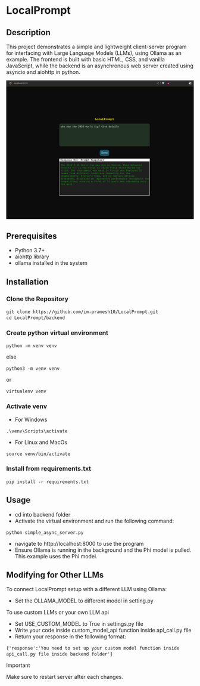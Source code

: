 # LocalPrompt

## Description

This project demonstrates a simple and lightweight client-server program for interfacing with Large Language Models (LLMs), using Ollama as an example. The frontend is built with basic HTML, CSS, and vanilla JavaScript, while the backend is an asynchronous web server created using asyncio and aiohttp in python.

![LocalPrompt Screenshot](readme-images/image.png)

## Prerequisites

- Python 3.7+
- aiohttp library
- ollama installed in the system

## Installation

### Clone the Repository

```
git clone https://github.com/im-pramesh10/LocalPrompt.git
cd LocalPrompt/backend
```

### Create python virtual environment

```
python -m venv venv
```

else

```
python3 -m venv venv
```

or

```
virtualenv venv
```

### Activate venv

- For Windows

```
.\venv\Scripts\activate
```

- For Linux and MacOs

```
source venv/bin/activate
```

### Install from requirements.txt

```
pip install -r requirements.txt
```

## Usage

- cd into backend folder
- Activate the virtual environment and run the following command:

```
python simple_async_server.py
```

- navigate to http://localhost:8000 to use the program
- Ensure Ollama is running in the background and the Phi model is pulled. This example uses the Phi model.

## Modifying for Other LLMs

To connect LocalPrompt setup with a different LLM using Ollama:

- Set the OLLAMA_MODEL to different model in setting.py

To use custom LLMs or your own LLM api

- Set USE_CUSTOM_MODEL to True in settings.py file
- Write your code inside custom_model_api function inside api_call.py file
- Return your response in the following format:

```
{'response':'You need to set up your custom model function inside api_call.py file inside backend folder'}
```

> [!IMPORTANT]
> Make sure to restart server after each changes.
